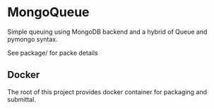 MongoQueue
==========
Simple queuing using MongoDB backend and a hybrid of Queue and pymongo syntax.

See package/ for packe details

Docker
------
The root of this project provides docker container for packaging and submittal.
